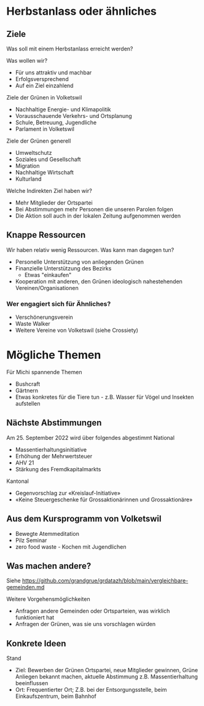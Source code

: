 # Herbstanlass oder ähnliches

## Ziele
Was soll mit einem Herbstanlass erreicht werden?

Was wollen wir?
- Für uns attraktiv und machbar
- Erfolgsversprechend
- Auf ein Ziel einzahlend

Ziele der Grünen in Volketswil
- Nachhaltige Energie- und Klimapolitik
- Vorausschauende Verkehrs- und Ortsplanung
- Schule, Betreuung, Jugendliche
- Parlament in Volketswil

Ziele der Grünen generell
- Umweltschutz
- Soziales und Gesellschaft
- Migration
- Nachhaltige Wirtschaft
- Kulturland

Welche Indirekten Ziel haben wir?
- Mehr Mitglieder der Ortspartei
- Bei Abstimmungen mehr Personen die unseren Parolen folgen
- Die Aktion soll auch in der lokalen Zeitung aufgenommen werden 

## Knappe Ressourcen
Wir haben relativ wenig Ressourcen. Was kann man dagegen tun?
- Personelle Unterstützung von anliegenden Grünen
- Finanzielle Unterstützung des Bezirks
  - Etwas "einkaufen" 
- Kooperation mit anderen, den Grünen ideologisch nahestehenden Vereinen/Organisationen

### Wer engagiert sich für Ähnliches?
- Verschönerungsverein
- Waste Walker
- Weitere Vereine von Volketswil (siehe Crossiety)

# Mögliche Themen
Für Michi spannende Themen
- Bushcraft
- Gärtnern
- Etwas konkretes für die Tiere tun - z.B. Wasser für Vögel und Insekten aufstellen 

## Nächste Abstimmungen
Am 25. September 2022 wird über folgendes abgestimmt
National
- Massentierhaltungsinitiative
- Erhöhung der Mehrwertsteuer
- AHV 21
- Stärkung des Fremdkapitalmarkts

Kantonal
- Gegenvorschlag zur «Kreislauf-Initiative»
- «Keine Steuergeschenke für Grossaktionärinnen und Grossaktionäre»

## Aus dem Kursprogramm von Volketswil
- Bewegte Atemmeditation
- Pilz Seminar
- zero food waste - Kochen mit Jugendlichen

## Was machen andere?
Siehe https://github.com/grandgrue/grdatazh/blob/main/vergleichbare-gemeinden.md

Weitere Vorgehensmöglichkeiten
- Anfragen andere Gemeinden oder Ortsparteien, was wirklich funktioniert hat
- Anfragen der Grünen, was sie uns vorschlagen würden

## Konkrete Ideen

Stand
- Ziel: Bewerben der Grünen Ortspartei, neue Mitglieder gewinnen, Grüne Anliegen bekannt machen, aktuelle Abstimmung z.B. Massentierhaltung beeinflussen
- Ort: Frequentierter Ort; Z.B. bei der Entsorgungsstelle, beim Einkaufszentrum, beim Bahnhof 










